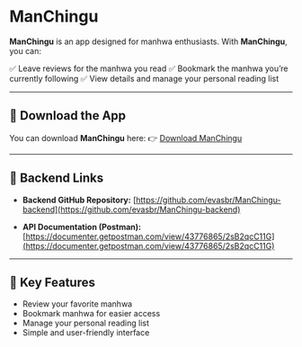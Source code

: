 # ManChingu

**ManChingu** is an app designed for manhwa enthusiasts. With **ManChingu**, you can:

✅ Leave reviews for the manhwa you read
✅ Bookmark the manhwa you’re currently following
✅ View details and manage your personal reading list

---

## 📲 Download the App

You can download **ManChingu** here:
👉 [Download ManChingu](https://drive.google.com/file/d/1Dqbg9w-6DPXYFBBIcPtjhWJQLFrxqrmH/view?usp=sharing)

---

## 🔗 Backend Links

* **Backend GitHub Repository:**
  [https://github.com/evasbr/ManChingu-backend](https://github.com/evasbr/ManChingu-backend)

* **API Documentation (Postman):**
  [https://documenter.getpostman.com/view/43776865/2sB2qcC11G](https://documenter.getpostman.com/view/43776865/2sB2qcC11G)

---

## 🚀 Key Features

* Review your favorite manhwa
* Bookmark manhwa for easier access
* Manage your personal reading list
* Simple and user-friendly interface
